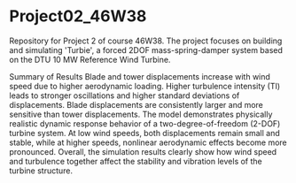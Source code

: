 # Project02_46W38
Repository for Project 2 of course 46W38. The project focuses on building and simulating 'Turbie', a forced 2DOF mass-spring-damper system based on the DTU 10 MW Reference Wind Turbine.

Summary of Results
Blade and tower displacements increase with wind speed due to higher aerodynamic loading.
Higher turbulence intensity (TI) leads to stronger oscillations and higher standard deviations of displacements.
Blade displacements are consistently larger and more sensitive than tower displacements.
The model demonstrates physically realistic dynamic response behavior of a two-degree-of-freedom (2-DOF) turbine system.
At low wind speeds, both displacements remain small and stable, while at higher speeds, nonlinear aerodynamic effects become more pronounced.
Overall, the simulation results clearly show how wind speed and turbulence together affect the stability and vibration levels of the turbine structure.